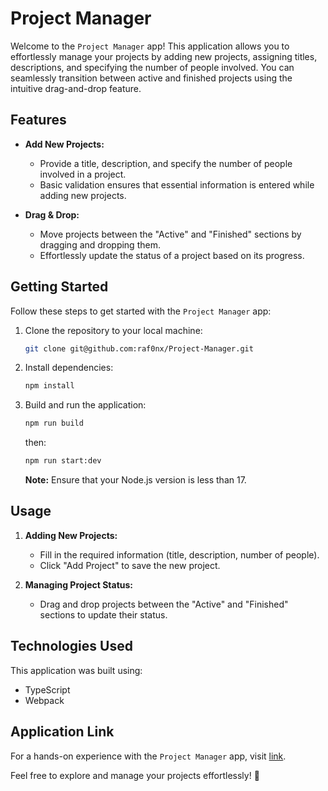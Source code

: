 # Project Manager

Welcome to the `Project Manager` app! This application allows you to effortlessly manage your projects by adding new projects, assigning titles, descriptions, and specifying the number of people involved. You can seamlessly transition between active and finished projects using the intuitive drag-and-drop feature.

## Features

- **Add New Projects:**

  - Provide a title, description, and specify the number of people involved in a project.
  - Basic validation ensures that essential information is entered while adding new projects.

- **Drag & Drop:**
  - Move projects between the "Active" and "Finished" sections by dragging and dropping them.
  - Effortlessly update the status of a project based on its progress.

## Getting Started

Follow these steps to get started with the `Project Manager` app:

1. Clone the repository to your local machine:

   ```bash
   git clone git@github.com:raf0nx/Project-Manager.git
   ```

2. Install dependencies:

   ```bash
   npm install
   ```

3. Build and run the application:

   ```bash
   npm run build
   ```

   then:

   ```bash
   npm run start:dev
   ```

   **Note:** Ensure that your Node.js version is less than 17.

## Usage

1. **Adding New Projects:**

   - Fill in the required information (title, description, number of people).
   - Click "Add Project" to save the new project.

2. **Managing Project Status:**
   - Drag and drop projects between the "Active" and "Finished" sections to update their status.

## Technologies Used

This application was built using:

- TypeScript
- Webpack

## Application Link

For a hands-on experience with the `Project Manager` app, visit [link](https://glistening-gingersnap-852528.netlify.app/).

Feel free to explore and manage your projects effortlessly! 🚀
